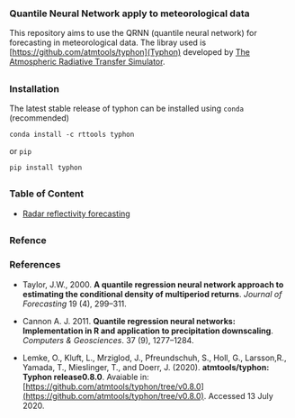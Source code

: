 ### Quantile Neural Network apply to meteorological data
This repository aims to use the QRNN (quantile neural network) for forecasting in meteorological data. The libray used 
is [https://github.com/atmtools/typhon](Typhon) developed by 
[The Atmospheric Radiative Transfer Simulator](https://www.radiativetransfer.org/).
##

### Installation
The latest stable release of typhon can be installed using `conda` (recommended)
```console
conda install -c rttools typhon
```

or `pip`

```console
pip install typhon
```

##

### Table of Content
- [Radar reflectivity forecasting](https://github.com/AdrianoPereira/qrnn/notebooks/qrnn_reflectivity_forecasting.ipynb)
##


### Refence
### References

- Taylor, J.W., 2000. **A quantile regression neural network approach to estimating the conditional density of 
multiperiod returns**. *Journal of Forecasting* 19 (4), 299–311.


- Cannon A. J. 2011. **Quantile regression neural networks: Implementation in R and application to precipitation 
downscaling**. *Computers & Geosciences*. 37 (9), 1277–1284.


- Lemke, O., Kluft, L., Mrziglod, J., Pfreundschuh, S., Holl, G., Larsson,R., Yamada, T., Mieslinger, T., and Doerr, J. 
(2020).  **atmtools/typhon: Typhon release0.8.0**. Avaiable in: 
[https://github.com/atmtools/typhon/tree/v0.8.0](https://github.com/atmtools/typhon/tree/v0.8.0). Accessed 13 July 2020.
##